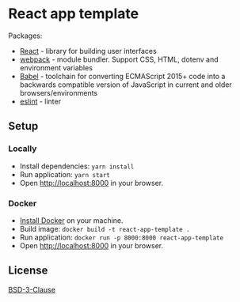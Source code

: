 # React app template

Packages:

* [React](https://reactjs.org) - library for building user interfaces
* [webpack](https://webpack.js.org) - module bundler. Support CSS, HTML, dotenv and environment variables
* [Babel](https://babeljs.io) - toolchain for converting ECMAScript 2015+ code into a backwards compatible version
    of JavaScript in current and older browsers/environments
* [eslint](https://www.npmjs.com/package/eslint) - linter

## Setup

### Locally

* Install dependencies: `yarn install`
* Run application: `yarn start`
* Open [http://localhost:8000](http://localhost:8000) in your browser.

### Docker

* [Install Docker](https://docs.docker.com/get-docker/) on your machine.
* Build image: `docker build -t react-app-template .`
* Run application: `docker run -p 8000:8000 react-app-template`
* Open [http://localhost:8000](http://localhost:8000) in your browser.

## License

[BSD-3-Clause](LICENSE)
